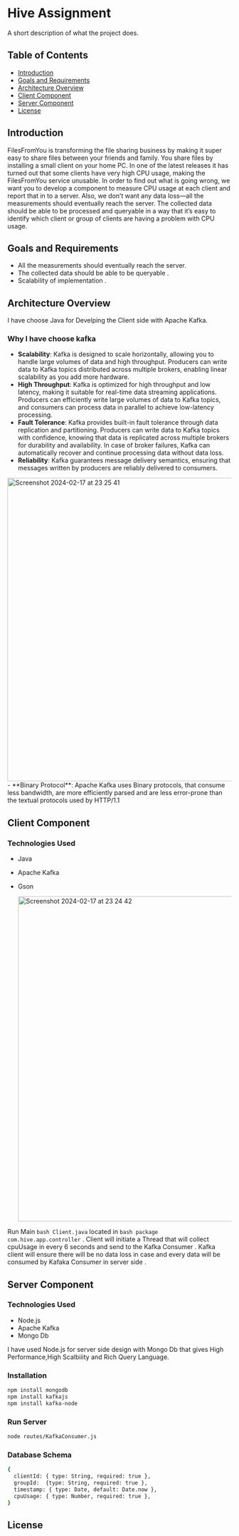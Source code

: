 
 # Hive Assignment

A short description of what the project does.

## Table of Contents

- [Introduction](#introduction)
- [Goals and Requirements](#goals-and-requirements)
- [Architecture Overview](#architecture-overview)
- [Client Component](#client-component)
- [Server Component](#server-component)
- [License](#license)

## Introduction

FilesFromYou is transforming the file sharing business by making it super easy to
share files between your friends and family. You share files by installing a small client
on your home PC. In one of the latest releases it has turned out that some clients
have very high CPU usage, making the FilesFromYou service unusable.
In order to find out what is going wrong, we want you to develop a component to
measure CPU usage at each client and report that in to a server. Also, we don’t want
any data loss—all the measurements should eventually reach the
server. The collected data should be able to be processed and queryable in a way
that it’s easy to identify which client or group of clients are having a problem with
CPU usage.

 

## Goals and Requirements

- All the measurements should eventually reach the server.
- The collected data should be able to be queryable .
- Scalability of implementation .

## Architecture Overview

I have choose Java for Develping the Client side with Apache Kafka.
### Why I have choose kafka
- **Scalability**: Kafka is designed to scale horizontally, allowing you to handle large volumes of data and high throughput. Producers can write data to Kafka topics distributed across multiple brokers, enabling linear scalability as you add more hardware.
- **High Throughput**: Kafka is optimized for high throughput and low latency, making it suitable for real-time data streaming applications. Producers can efficiently write large volumes of data to Kafka topics, and consumers can process data in parallel to achieve low-latency processing.
- **Fault Tolerance**: Kafka provides built-in fault tolerance through data replication and partitioning. Producers can write data to Kafka topics with confidence, knowing that data is replicated across multiple brokers for durability and availability. In case of broker failures, Kafka can automatically recover and continue processing data without data loss.
- **Reliability**: Kafka guarantees message delivery semantics, ensuring that messages written by producers are reliably delivered to consumers. 
<img width="680" alt="Screenshot 2024-02-17 at 23 25 41" src="https://github.com/devdhar04/Hive-Assignment-Server/assets/27695782/f8b23394-57f3-4f63-97f8-2bf190b9321b">
- **Binary Protocol**: Apache Kafka uses Binary protocols, that consume less bandwidth, are more efficiently parsed and are less error-prone than the textual protocols used by HTTP/1.1

 
 
## Client Component
### Technologies Used 
- Java
- Apache Kafka
- Gson

  <img width="729" alt="Screenshot 2024-02-17 at 23 24 42" src="https://github.com/devdhar04/Hive-Assignment-Server/assets/27695782/5ceab221-20a5-4bfe-aac2-8b73d90d7f3f">

Run Main ```bash Client.java``` located in ```bash package com.hive.app.controller``` .
Client will initiate a Thread that will collect cpuUsage in every 6 seconds and send to the Kafka Consumer .
Kafka client will ensure there will be no data loss in case and every data will be consumed by Kafaka Consumer in server side .  


## Server Component

### Technologies Used 
- Node.js
- Apache Kafka
- Mongo Db

I have used Node.js for server side design with Mongo Db that gives High Performance,High Scalbiiity and Rich Query Language.


### Installation
```bash
npm install mongodb
npm install kafkajs
npm install kafka-node
```

### Run Server
```bash
node routes/KafkaConsumer.js  
```
### Database Schema 

```bash
{
  clientId: { type: String, required: true },
  groupId:  {type: String, required: true },
  timestamp: { type: Date, default: Date.now },
  cpuUsage: { type: Number, required: true },
}
```


## License






